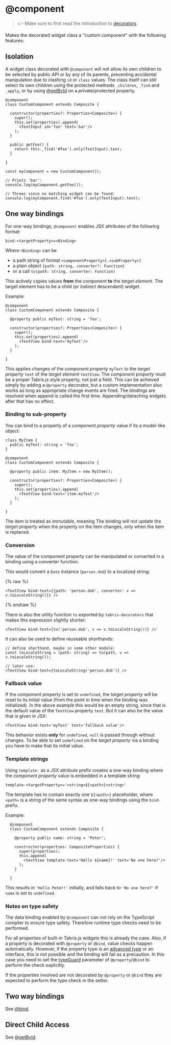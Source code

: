 ---
---
# @component

> :point_right: Make sure to first read the introduction to [decorators](./index.md).

Makes the decorated widget class a "custom component" with the following features:

## Isolation

A widget class decorated with `@component` will not allow its own children to be selected by public API or by any of its parents, preventing accidental manipulation due to clashing `id` or `class` values. The class itself can still select its own children using the protected methods `_children`, `_find` and `_apply`, or by using [@getById](./@getById.md) on a private/protected property.

```tsx
@component
class CustomComponent extends Composite {

  constructor(properties?: Properties<Composite>) {
    super();
    this.set(properties).append(
      <TextInput id='foo' text='bar'/>
    );
  }

  public getFoo() {
    return this._find('#foo').only(TextInput).text;
  }

}

const myComponent = new CustomComponent();

// Prints 'bar':
console.log(myComponent.getFoo());

// Throws since no matching widget can be found:
console.log(myComponent.find('#foo').only(TextInput).text);
```

## One way bindings

For one-way bindings, `@component` enables JSX attributes of the following format:

```
bind-<targetProperty>=<Binding>
```

Where `<Binding>` can be
 * a path string of format `<componentProperty>[.<subProperty>]`
 * a plain object `{path: string, converter?: Function}`
 * or a call `to(path: string, converter: Function)`

This actively copies values **from** the *component* **to** the *target element*. The target element has to be a child (or indirect descendant) widget.

Example:

```tsx
@component
class CustomComponent extends Composite {

  @property public myText: string = 'foo';

  constructor(properties?: Properties<Composite>) {
    super();
    this.set(properties).append(
      <TextView bind-text='myText'/>
    );
  }

}
```

This applies changes of the *component property* `myText` to the *target property* `text` of the *target element* `textView`. The *component property* must be a proper Tabris.js style property, not just a field. This can be achieved simply by adding a `@property` decorator, but a custom implementation also works as long as appropriate change events are fired. The bindings are resolved when append is called the first time. Appending/detaching widgets after that has no effect.

### Binding to sub-property

You can bind to a property of a *component property* value if its a model-like object:

```tsx
class MyItem {
  public myText: string = 'foo';
}

@component
class CustomComponent extends Composite {

  @property public item: MyItem = new MyItem();

  constructor(properties?: Properties<Composite>) {
    super();
    this.set(properties).append(
      <TextView bind-text='item.myText'/>
    );
  }

}
```

The item is treated as immutable, meaning The binding will not update the *target property* when the property on the item changes, only when the item is replaced.

### Conversion

The value of the component property can be manipulated or converted in a binding using a converter function.

This would convert a `Date` instance (`person.dob`) to a localized string:

{% raw %}
```tsx
<TextView bind-text={{path: 'person.dob', converter: v => v.toLocaleString()}} />
```
{% endraw %}

There is also the utility function `to` exported by `tabris-decorators` that makes this expression slightly shorter:

```tsx
<TextView bind-text={to('person.dob', v => v.toLocaleString())} />`
```

 It can also be used to define reuseable shorthands:

 ```tsx
 // define shorthand, maybe in some other module:
 const toLocaleString = (path: string) => to(path, v => v.toLocaleString());

 // later use:
<TextView bind-text={toLocaleString('person.dob')} />
```

### Fallback value

If the *component property* is set to `undefined`, the *target property* will be reset to its initial value (from the point in time when the binding was initialized). In the above example this would be an empty string, since that is the default value of the `TextView` property `text`. But it can also be the value that is given in JSX:

```tsx
<TextView bind-text='myText' text='fallback value'/>
```

This behavior exists **only** for `undefined`, `null` is passed through without changes. To be able to set `undefined` on the *target property* via a binding you have to make that its initial value.

### Template strings

Using `template-` as a JSX attribute prefix creates a one-way binding where the *component property* value is embedded in a template string:

```
template-<targetProperty>='<string>${<path>}<string>'
```

The template has to contain exactly one `${<path>}` placeholder, where `<path>` is a string of the same syntax as one-way bindings using the `bind-` prefix.

Example:

```tsx
  @component
  class CustomComponent extends Composite {

    @property public name: string = 'Peter';

    constructor(properties: CompositeProperties) {
      super(properties);
      this.append(
        <textView template-text='Hello ${name}!' text='No one here?'/>
      );
    }

  }
```

This results in `'Hello Peter!'` initially, and falls back to `'No one here?'` if `name` is set to `undefined`.

### Notes on type safety

The data binding enabled by `@component` can not rely on the TypeScript compiler to ensure type safety. Therefore runtime type checks need to be performed.

For all properties of built-in Tabris.js widgets this is already the case. Also, if a property is decorated with `@property` or `@bind`, value checks happen automatically. However, if the property type is an [advanced type](http://www.typescriptlang.org/docs/handbook/advanced-types.html) or an interface, this is not possible and the binding will fail as a precaution. In this case you need to set the [typeGuard](./@property.md) parameter of `@property`/`@bind` to perform the check explicitly.

If the properties involved are not decorated by `@property` or `@bind` they are expected to perform the type check in the setter.

## Two way bindings

See [@bind](./@bind.md).

## Direct Child Access

See [@getById](./@getById.md).
